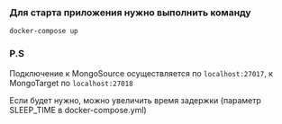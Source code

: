 
### Для старта приложения нужно выполнить команду
```
docker-compose up
```
### P.S

Подключение к MongoSource осуществляется по  ``localhost:27017``, к MongoTarget по ``localhost:27018``

Если будет нужно, можно увеличить время задержки (параметр SLEEP_TIME в docker-compose.yml)
